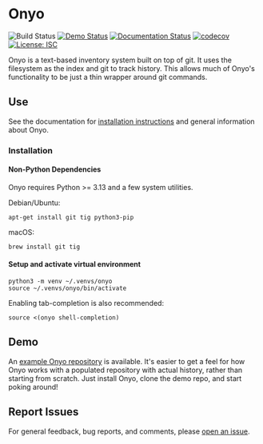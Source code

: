# Onyo

![Build Status](https://github.com/psyinfra/onyo/actions/workflows/tests.yaml/badge.svg)
[![Demo Status](https://github.com/psyinfra/onyo-demo/actions/workflows/refresh_demo.yaml/badge.svg)](https://github.com/psyinfra/onyo-demo/)
[![Documentation Status](https://readthedocs.org/projects/onyo/badge/?version=latest)](https://onyo.readthedocs.io/en/latest/)
[![codecov](https://codecov.io/gh/psyinfra/onyo/branch/main/graph/badge.svg?token=Z0VGYCHHAR)](https://codecov.io/gh/psyinfra/onyo)
[![License: ISC](https://img.shields.io/badge/License-ISC-blueviolet.svg)](https://opensource.org/licenses/ISC)

Onyo is a text-based inventory system built on top of git. It uses the filesystem as
the index and git to track history. This allows much of Onyo's functionality to
be just a thin wrapper around git commands.

## Use

See the documentation for [installation instructions](https://onyo.readthedocs.io/en/latest/installation.html)
and general information about Onyo.

### Installation

#### Non-Python Dependencies

Onyo requires Python >= 3.13 and a few system utilities.

Debian/Ubuntu:
```
apt-get install git tig python3-pip
```

macOS:
```
brew install git tig
```

#### Setup and activate virtual environment

```
python3 -m venv ~/.venvs/onyo
source ~/.venvs/onyo/bin/activate
```

Enabling tab-completion is also recommended:
```
source <(onyo shell-completion)
```

## Demo

An [example Onyo repository](https://github.com/psyinfra/onyo-demo/) is
available. It's easier to get a feel for how Onyo works with a populated
repository with actual history, rather than starting from scratch. Just install
Onyo, clone the demo repo, and start poking around!

## Report Issues

For general feedback, bug reports, and comments, please [open an issue](https://github.com/psyinfra/onyo/issues/new).
